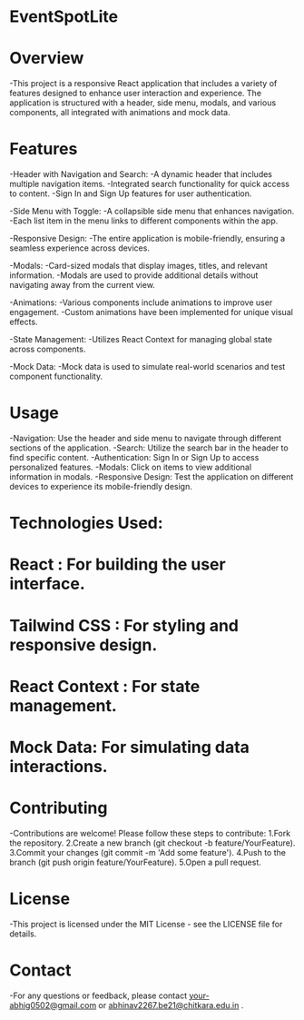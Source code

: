 # EventSpotLite

# Overview
-This project is a responsive React application that includes a variety of features designed to enhance user interaction and experience. The application is structured with a header, side menu, modals, and various components, all integrated with animations and mock data.

# Features
-Header with Navigation and Search:
    -A dynamic header that includes multiple navigation items.
    -Integrated search functionality for quick access to content.
    -Sign In and Sign Up features for user authentication.

-Side Menu with Toggle:
    -A collapsible side menu that enhances navigation.
    -Each list item in the menu links to different components within the app.

-Responsive Design:
    -The entire application is mobile-friendly, ensuring a seamless experience across devices.

-Modals:
    -Card-sized modals that display images, titles, and relevant information.
    -Modals are used to provide additional details without navigating away from the current view.

-Animations:
    -Various components include animations to improve user engagement.
    -Custom animations have been implemented for unique visual effects.

-State Management:
    -Utilizes React Context  for managing global state across components.

-Mock Data:
    -Mock data is used to simulate real-world scenarios and test component functionality.

# Usage

-Navigation: Use the header and side menu to navigate through different sections of the application.
-Search: Utilize the search bar in the header to find specific content.
-Authentication: Sign In or Sign Up to access personalized features.
-Modals: Click on items to view additional information in modals.
-Responsive Design: Test the application on different devices to experience its mobile-friendly design.

# Technologies Used:

# React : For building the user interface.
# Tailwind CSS : For styling and responsive design.
# React Context : For state management.
# Mock Data: For simulating data interactions.

# Contributing

-Contributions are welcome! Please follow these steps to contribute:
1.Fork the repository.
2.Create a new branch (git checkout -b feature/YourFeature).
3.Commit your changes (git commit -m 'Add some feature').
4.Push to the branch (git push origin feature/YourFeature).
5.Open a pull request.

# License
-This project is licensed under the MIT License - see the LICENSE  file for details.

# Contact
-For any questions or feedback, please contact your-abhig0502@gmail.com or abhinav2267.be21@chitkara.edu.in .